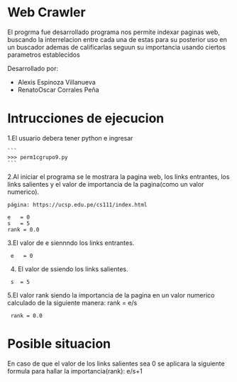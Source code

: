 # Web Crawler
El progrma fue desarrollado programa nos permite indexar paginas web, buscando la interrelacion entre cada una de estas para su posterior uso en un buscador ademas de calificarlas seguun su importancia usando ciertos parametros establecidos

Desarrollado por:
- Alexis Espinoza Villanueva
- RenatoOscar Corrales Peña

# Intrucciones de ejecucion
1.El usuario debera tener python e ingresar

    ```
    >>> perm1cgrupo9.py
    ```
    
   2.Al iniciar el programa se le mostrara la pagina web, los links entrantes, los links salientes y el valor de importancia de la pagina(como un valor numerico).
    
    página: https://ucsp.edu.pe/cs111/index.html
    
    e   = 0
    s   = 5
    rank = 0.0
    
   3.El valor de e siennndo los links entrantes.
   
     e   = 0
    
   4. El valor de ssiendo los links salientes.
  
     s  = 5
        
   5.El valor rank siendo la importancia de la pagina en un valor numerico calculado de la siguiente manera: rank = e/s 
   
     rank = 0.0
        
 # Posible situacion
 En caso de que el valor de los links salientes sea 0 se aplicara la siguiente formula para hallar la importancia(rank): e/s+1
